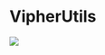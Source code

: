 # VipherUtils

[![](https://jitpack.io/v/Vipherian/VipherUtils.svg)](https://jitpack.io/#Vipherian/VipherUtils)
